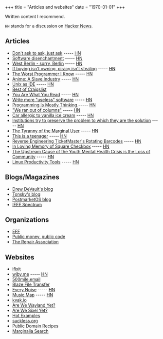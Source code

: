 +++
title = "Articles and websites"
date = "1970-01-01"
+++

Written content I recommend.
<!--more-->

`HN` stands for a discussion on [Hacker News](https://en.wikipedia.org/wiki/Hacker_News).

## Articles

- [Don't ask to ask, just ask](https://dontasktoask.com/) ----- [HN](https://news.ycombinator.com/item?id=30639225)
- [Software disenchantment](https://tonsky.me/blog/disenchantment/) ----- [HN](https://news.ycombinator.com/item?id=21929709)
- [West Berlin - sorry, Berlin](https://groups.google.com/g/eunet.politics/c/LbrVEM7zp-Y/m/ae_hhAk9jd8J) ----- [HN](https://news.ycombinator.com/item?id=35937637)
- [If buying isn't owning, piracy isn't stealing](https://pluralistic.net/2023/12/08/playstationed/) ----- [HN](https://news.ycombinator.com/item?id=38579899)
- [The Worst Programmer I Know](https://dannorth.net/the-worst-programmer/) ----- [HN](https://news.ycombinator.com/item?id=37361947)
- [Anime: A Slave Industry](https://hitregbroke.com/anime/) ----- [HN](https://news.ycombinator.com/item?id=39074062)
- [Unix as IDE](https://blog.sanctum.geek.nz/series/unix-as-ide/) ----- [HN](https://news.ycombinator.com/item?id=12653028)
- [Best of Craigslist](https://www.craigslist.org/about/best/all/)
- [You Are What You Read](https://blog.jim-nielsen.com/2024/you-are-what-you-read/) ----- [HN](https://news.ycombinator.com/item?id=40151952)
- [Write more "useless" software](https://ntietz.com/blog/write-more-useless-software/) ----- [HN](https://news.ycombinator.com/item?id=37911900)
- [Programming Is Mostly Thinking ](http://agileotter.blogspot.com/2014/09/programming-is-mostly-thinking.html) ----- [HN](https://news.ycombinator.com/item?id=40103407)
- ["We ran out of columns"](https://jimmyhmiller.github.io/ugliest-beautiful-codebase) ----- [HN](https://news.ycombinator.com/item?id=41146239)
- [Car allergic to vanilla ice cream](https://www.cs.cmu.edu/~wkw/humour/carproblems.txt) ----- [HN](https://news.ycombinator.com/item?id=37584399)
- [Institutions try to preserve the problem to which they are the solution](https://effectiviology.com/shirky-principle/) ----- [HN](https://news.ycombinator.com/item?id=39491863)
- [The Tyranny of the Marginal User](https://nothinghuman.substack.com/p/the-tyranny-of-the-marginal-user) ----- [HN](https://news.ycombinator.com/item?id=37509507)
- [This is a teenager](https://pudding.cool/2024/03/teenagers/) ----- [HN](https://news.ycombinator.com/item?id=40053774)
- [Reverse Engineering TicketMaster's Rotating Barcodes](https://conduition.io/coding/ticketmaster/) ----- [HN](https://news.ycombinator.com/item?id=40906148)
- [In Loving Memory of Square Checkbox](https://tonsky.me/blog/checkbox/) ----- [HN](https://news.ycombinator.com/item?id=39161339)
- [The Upstream Cause of the Youth Mental Health Crisis is the Loss of Community](https://www.afterbabel.com/p/the-upstream-cause-of-the-youth-mental) ----- [HN](https://news.ycombinator.com/item?id=41139150)
- [Linux Productivity Tools](https://www.usenix.org/sites/default/files/conference/protected-files/lisa19_maheshwari.pdf) ----- [HN](https://news.ycombinator.com/item?id=23229241)

## Blogs/Magazines

- [Drew DeVault's blog](https://drewdevault.com/)
- [Tonsky's blog](https://tonsky.me/)
- [PostmarketOS blog](https://postmarketos.org/blog/)
- [IEEE Spectrum](https://spectrum.ieee.org/)

## Organizations

- [EFF](https://www.eff.org/)
- [Public money, public code](https://publiccode.eu/en/)
- [The Repair Association](https://www.repair.org/)

## Websites

- [ifixit](https://www.ifixit.com/)
- [wiby.me](https://wiby.me/) ----- [HN](https://news.ycombinator.com/item?id=30639225)
- [500mile.email](https://500mile.email/)
- [Blaze File Transfer](https://blaze.vercel.app/)
- [Every Noise](https://everynoise.com) ----- [HN](https://news.ycombinator.com/item?id=26668426)
- [Music Map](https://www.music-map.com/) ----- [HN](https://news.ycombinator.com/item?id=38481426)
- [kvak.io](https://kvak.io/about)
- [Are We Wayland Yet?](https://arewewaylandyet.com/)
- [Are We Sixel Yet?](https://www.arewesixelyet.com/)
- [Hot Examples](https://hotexamples.com/)
- [suckless.org](https://suckless.org/)
- [Public Domain Recipes](https://publicdomainrecipes.com/)
- [Marginalia Search](https://search.marginalia.nu/)
